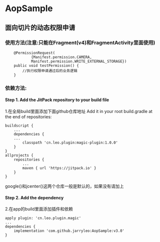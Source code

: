 # AopSample
## 面向切片的动态权限申请
### 使用方法(注意:只能在Fragment(v4)和FragmentActivity里面使用)
```
    @PermissionRequest(
            {Manifest.permission.CAMERA,
            Manifest.permission.WRITE_EXTERNAL_STORAGE})
    public void testPermission() {
        //执行权限申请通过后的业务逻辑
    }
```
### 依赖方法:
#### Step 1. Add the JitPack repository to your build file
1.在全局build里面添加下面github仓库地址
Add it in your root build.gradle at the end of repositories:
```
buildscript {
    ...
    dependencies {
	...
        classpath 'cn.leo.plugin:magic-plugin:1.0.0'
    }
}
allprojects {
	repositories {
		...
		maven { url 'https://jitpack.io' }
	}
}
```
google()和jcenter()这两个仓库一般是默认的，如果没有请加上

#### Step 2. Add the dependency
2.在app的build里面添加插件和依赖
```
apply plugin: 'cn.leo.plugin.magic'
...
dependencies {
	implementation 'com.github.jarryleo:AopSample:v3.0'
}
```

